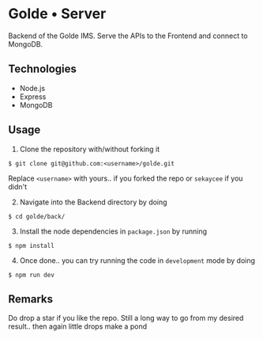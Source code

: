# Golde • Server

Backend of the Golde IMS. Serve the APIs to the Frontend and connect to MongoDB.

## Technologies

* Node.js
* Express
* MongoDB

## Usage

1. Clone the repository with/without forking it

```
$ git clone git@github.com:<username>/golde.git
```
Replace `<username>` with yours.. if you forked the repo or `sekaycee` if you didn't

2. Navigate into the Backend directory by doing
```
$ cd golde/back/
```

3. Install the node dependencies in `package.json` by running
```
$ npm install
```

4. Once done.. you can try running the code in `development` mode by doing
```
$ npm run dev
```

## Remarks

Do drop a star if you like the repo. Still a long way to go from my desired result.. then again little drops make a pond
